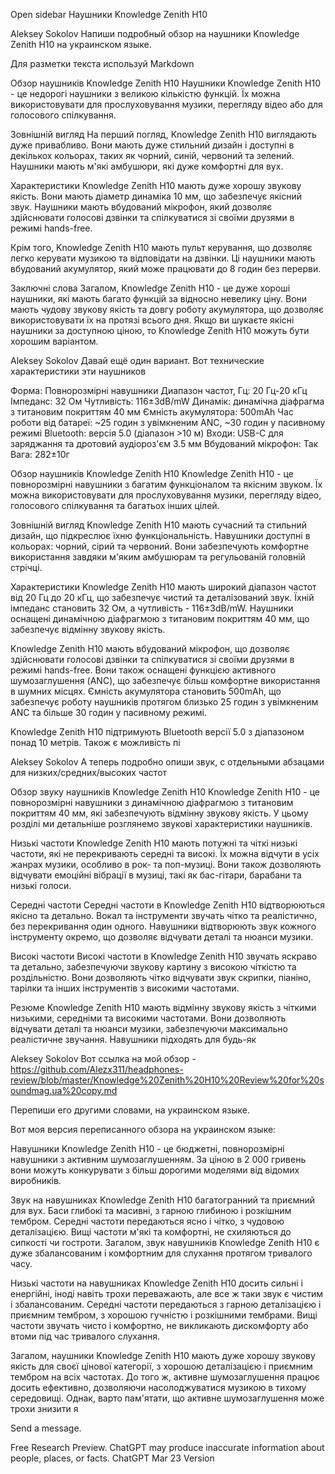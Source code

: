 Open sidebar
Наушники Knowledge Zenith H10


Aleksey Sokolov
Напиши подробный обзор на наушники Knowledge Zenith H10 на украинском языке.

Для разметки текста используй Markdown

Обзор наушників Knowledge Zenith H10
Наушники Knowledge Zenith H10 - це недорогі наушники з великою кількістю функцій. Їх можна використовувати для прослуховування музики, перегляду відео або для голосового спілкування.

Зовнішній вигляд
На перший погляд, Knowledge Zenith H10 виглядають дуже привабливо. Вони мають дуже стильний дизайн і доступні в декількох кольорах, таких як чорний, синій, червоний та зелений. Наушники мають м'які амбушюри, які дуже комфортні для вух.

Характеристики
Knowledge Zenith H10 мають дуже хорошу звукову якість. Вони мають діаметр динаміка 10 мм, що забезпечує якісний звук. Наушники мають вбудований мікрофон, який дозволяє здійснювати голосові дзвінки та спілкуватися зі своїми друзями в режимі hands-free.

Крім того, Knowledge Zenith H10 мають пульт керування, що дозволяє легко керувати музикою та відповідати на дзвінки. Ці наушники мають вбудований акумулятор, який може працювати до 8 годин без перерви.

Заключні слова
Загалом, Knowledge Zenith H10 - це дуже хороші наушники, які мають багато функцій за відносно невелику ціну. Вони мають чудову звукову якість та довгу роботу акумулятора, що дозволяє використовувати їх на протязі всього дня. Якщо ви шукаєте якісні наушники за доступною ціною, то Knowledge Zenith H10 можуть бути хорошим варіантом.





Aleksey Sokolov
Давай ещё один вариант. Вот технические характеристики эти наушников

Форма: Повнорозмірні навушники
Диапазон частот, Гц: 20 Гц-20 кГц
Імпеданс: 32 Ом
Чутливість: 116±3dB/mW
Динамік: динамічна діафрагма з титановим покриттям 40 мм
Ємність акумулятора: 500mAh
Час роботи від батареї: ~25 годин з увімкненим ANC, ~30 годин у пасивному режимі
Bluetooth: версія 5.0 (діапазон >10 м)
Входи: USB-C для заряджання та дротовий аудіороз'єм 3.5 мм
Вбудований мікрофон: Так
Вага: 282±10г

Обзор наушників Knowledge Zenith H10
Knowledge Zenith H10 - це повнорозмірні навушники з багатим функціоналом та якісним звуком. Їх можна використовувати для прослуховування музики, перегляду відео, голосового спілкування та багатьох інших цілей.

Зовнішній вигляд
Knowledge Zenith H10 мають сучасний та стильний дизайн, що підкреслює їхню функціональність. Навушники доступні в кольорах: чорний, сірий та червоний. Вони забезпечують комфортне використання завдяки м'яким амбушюрам та регульованій головній стрічці.

Характеристики
Knowledge Zenith H10 мають широкий діапазон частот від 20 Гц до 20 кГц, що забезпечує чистий та деталізований звук. Їхній імпеданс становить 32 Ом, а чутливість - 116±3dB/mW. Наушники оснащені динамічною діафрагмою з титановим покриттям 40 мм, що забезпечує відмінну звукову якість.

Knowledge Zenith H10 мають вбудований мікрофон, що дозволяє здійснювати голосові дзвінки та спілкуватися зі своїми друзями в режимі hands-free. Вони також оснащені функцією активного шумозаглушення (ANC), що забезпечує більш комфортне використання в шумних місцях. Ємність акумулятора становить 500mAh, що забезпечує роботу наушників протягом близько 25 годин з увімкненим ANC та більше 30 годин у пасивному режимі.

Knowledge Zenith H10 підтримують Bluetooth версії 5.0 з діапазоном понад 10 метрів. Також є можливість пі





Aleksey Sokolov
А теперь подробно опиши звук, с отдельными абзацами для низких/средних/высоких частот

Обзор звуку наушників Knowledge Zenith H10
Knowledge Zenith H10 - це повнорозмірні навушники з динамічною діафрагмою з титановим покриттям 40 мм, які забезпечують відмінну звукову якість. У цьому розділі ми детальніше розглянемо звукові характеристики наушників.

Низькі частоти
Knowledge Zenith H10 мають потужні та чіткі низькі частоти, які не перекривають середні та високі. Їх можна відчути в усіх жанрах музики, особливо в рок- та поп-музиці. Вони також дозволяють відчувати емоційні вібрації в музиці, такі як бас-гітари, барабани та низькі голоси.

Середні частоти
Середні частоти в Knowledge Zenith H10 відтворюються якісно та детально. Вокал та інструменти звучать чітко та реалістично, без перекривання один одного. Навушники відтворюють звук кожного інструменту окремо, що дозволяє відчувати деталі та нюанси музики.

Високі частоти
Високі частоти в Knowledge Zenith H10 звучать яскраво та детально, забезпечуючи звукову картину з високою чіткістю та роздільністю. Вони дозволяють чітко відчувати звук скрипки, піаніно, тарілки та інших інструментів з високими частотами.

Резюме
Knowledge Zenith H10 мають відмінну звукову якість з чіткими низькими, середніми та високими частотами. Вони дозволяють відчувати деталі та нюанси музики, забезпечуючи максимально реалістичне звучання. Навушники підходять для будь-як





Aleksey Sokolov
Вот ссылка на мой обзор - https://github.com/Alezx311/headphones-review/blob/master/Knowledge%20Zenith%20H10%20Review%20for%20soundmag.ua%20copy.md

Перепиши его другими словами, на украинском языке.

Вот моя версия переписанного обзора на украинском языке:

Навушники Knowledge Zenith H10 - це бюджетні, повнорозмірні навушники з активним шумозаглушенням. За ціною в 2 000 гривень вони можуть конкурувати з більш дорогими моделями від відомих виробників.

Звук на навушниках Knowledge Zenith H10 багатогранний та приємний для вух. Баси глибокі та масивні, з гарною глибиною і розкішним тембром. Середні частоти передаються ясно і чітко, з чудовою деталізацією. Вищі частоти м'які та комфортні, не схиляються до сипкості чи гостроти. Загалом, звук навушників Knowledge Zenith H10 є дуже збалансованим і комфортним для слухання протягом тривалого часу.

Низькі частоти на навушниках Knowledge Zenith H10 досить сильні і енергійні, іноді навіть трохи переважають, але все ж таки звук є чистим і збалансованим. Середні частоти передаються з гарною деталізацією і приємним тембром, з хорошою гучністю і розкішними тембрами. Вищі частоти звучать чисто і комфортно, не викликають дискомфорту або втоми під час тривалого слухання.

Загалом, наушники Knowledge Zenith H10 мають дуже хорошу звукову якість для своєї цінової категорії, з хорошою деталізацією і приємним тембром на всіх частотах. До того ж, активне шумозаглушення працює досить ефективно, дозволяючи насолоджуватися музикою в тихому середовищі. Однак, варто пам'ятати, що активне шумозаглушення може трохи знизити я





Send a message.


Free Research Preview. ChatGPT may produce inaccurate information about people, places, or facts. ChatGPT Mar 23 Version
